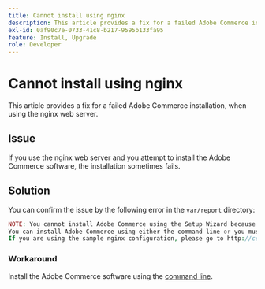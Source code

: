 ```yaml
---
title: Cannot install using nginx
description: This article provides a fix for a failed Adobe Commerce installation, when using the nginx web server.
exl-id: 0af90c7e-0733-41c8-b217-9595b133fa95
feature: Install, Upgrade
role: Developer
---
```

# Cannot install using nginx

This article provides a fix for a failed Adobe Commerce installation, when using the nginx web server.

## Issue

If you use the nginx web server and you attempt to install the Adobe Commerce software, the installation sometimes fails.

## Solution

You can confirm the issue by the following error in the `var/report` directory:

```php
NOTE: You cannot install Adobe Commerce using the Setup Wizard because the Adobe Commerce setup directory cannot be accessed.
You can install Adobe Commerce using either the command line or you must restore access to the following directory: /var/www/html/setup
If you are using the sample nginx configuration, please go to http://ce.mtf03.bcn.magento.com/setup/";i:1;s:641:"#0 /var/www/html/lib/internal/Magento/Framework/App/Http.php(213): Magento\Framework\App\Http->redirectToSetup(Object(Magento\Framework\App\Bootstrap), Object(Exception))
```

### Workaround

Install the Adobe Commerce software using the [command line](https://devdocs.magento.com/guides/v2.3/install-gde/install/cli/install-cli.html).
